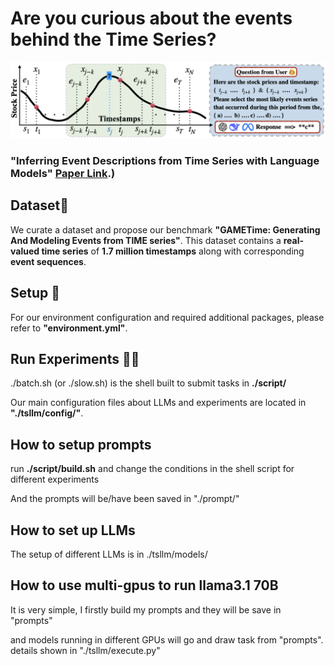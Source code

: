 # Are you curious about the events behind the Time Series?
![Events Reasoning](./script/pipline.png)

### "Inferring Event Descriptions from Time Series with Language Models" [Paper Link](https://arxiv.org/pdf/2503.14190).)
## Dataset📖
We curate a dataset and propose our benchmark **"GAMETime: Generating And Modeling Events from TIME series"**. This dataset contains a **real-valued time series** of **1.7 million timestamps** along with corresponding **event sequences**.

## Setup 🔧
For our environment configuration and required additional packages, please refer to **"environment.yml"**.

## Run Experiments 💁🏼
./batch.sh (or ./slow.sh) is the shell built to submit tasks in **./script/**

Our main configuration files about LLMs and experiments are located in **"./tsllm/config/"**.

## How to setup prompts
run **./script/build.sh** and change the conditions in the shell script for different experiments 

And the prompts will be/have been saved in "./prompt/" 

## How to set up LLMs
The setup of different LLMs is in ./tsllm/models/


## How to use multi-gpus to run llama3.1 70B
It is very simple, I firstly build my prompts and they will be save in "prompts" 

and models running in different GPUs will go and draw task from "prompts".  details shown in "./tsllm/execute.py"
